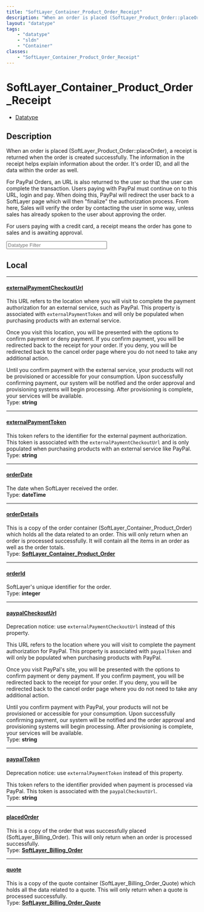 ```yaml
---
title: "SoftLayer_Container_Product_Order_Receipt"
description: "When an order is placed (SoftLayer_Product_Order::placeOrder), a receipt is returned when the order is created successfu... "
layout: "datatype"
tags:
    - "datatype"
    - "sldn"
    - "Container"
classes:
    - "SoftLayer_Container_Product_Order_Receipt"
---
```


# SoftLayer_Container_Product_Order_Receipt
<div id='service-datatype'>
    <ul id='sldn-reference-tabs'>
        <li id='datatype'> <a href='/reference/datatypes/SoftLayer_Container_Product_Order_Receipt' >Datatype</a></li>
    </ul>
</div>

## Description 


When an order is placed (SoftLayer_Product_Order::placeOrder), a receipt is returned when the order is created successfully. The information in the receipt helps explain information about the order. It's order ID, and all the data within the order as well. 

For PayPal Orders, an URL is also returned to the user so that the user can complete the transaction. Users paying with PayPal must continue on to this URL, login and pay. When doing this, PayPal will redirect the user back to a SoftLayer page which will then "finalize" the authorization process. From here, Sales will verify the order by contacting the user in some way, unless sales has already spoken to the user about approving the order. 

For users paying with a credit card, a receipt means the order has gone to sales and is awaiting approval. 





<!-- Filer BEGIN -->
<div class="view-filters">
        <div class="clearfix">
            <div class="search-input-box">
                <input placeholder="Datatype Filter" onkeyup="titleSearch(inputId='prop-input', divId='properties', elementClass='prop-row')" 
                    type="text" id="prop-input" value="" size="30" maxlength="128" class="form-text">
            </div>
        </div>
</div>
<!-- Filer END -->

<div id="properties" class="content">
<div id="localProperties" class="prop-content" >

## Local
<div class="prop-row">

-----
[externalPaymentCheckoutUrl]: #externalpaymentcheckouturl
#### [externalPaymentCheckoutUrl]
This URL refers to the location where you will visit to complete the payment authorization for an external service, such as PayPal. This property is associated with <code>externalPaymentToken</code> and will only be populated when purchasing products with an external service. 

Once you visit this location, you will be presented with the options to confirm payment or deny payment. If you confirm payment, you will be redirected back to the receipt for your order. If you deny, you will be redirected back to the cancel order page where you do not need to take any additional action. 

Until you confirm payment with the external service, your products will not be provisioned or accessible for your consumption. Upon successfully confirming payment, our system will be notified and the order approval and provisioning systems will begin processing. After provisioning is complete, your services will be available.   
<span class="type-label">Type: </span>**string**  



</div>
<div class="prop-row">

-----
[externalPaymentToken]: #externalpaymenttoken
#### [externalPaymentToken]
This token refers to the identifier for the external payment authorization. This token is associated with the <code>externalPaymentCheckoutUrl</code> and is only populated when purchasing products with an external service like PayPal.   
<span class="type-label">Type: </span>**string**  



</div>
<div class="prop-row">

-----
[orderDate]: #orderdate
#### [orderDate]
The date when SoftLayer received the order.  
<span class="type-label">Type: </span>**dateTime**  



</div>
<div class="prop-row">

-----
[orderDetails]: #orderdetails
#### [orderDetails]
This is a copy of the order container (SoftLayer_Container_Product_Order) which holds all the data related to an order. This will only return when an order is processed successfully. It will contain all the items in an order as well as the order totals.   
<span class="type-label">Type: </span>**<a href='/reference/datatypes/SoftLayer_Container_Product_Order'>SoftLayer_Container_Product_Order </a>**  



</div>
<div class="prop-row">

-----
[orderId]: #orderid
#### [orderId]
SoftLayer's unique identifier for the order.  
<span class="type-label">Type: </span>**integer**  



</div>
<div class="prop-row">

-----
[paypalCheckoutUrl]: #paypalcheckouturl
#### [paypalCheckoutUrl]
Deprecation notice: use <code>externalPaymentCheckoutUrl</code> instead of this property. 

This URL refers to the location where you will visit to complete the payment authorization for PayPal. This property is associated with <code>paypalToken</code> and will only be populated when purchasing products with PayPal. 

Once you visit PayPal's site, you will be presented with the options to confirm payment or deny payment. If you confirm payment, you will be redirected back to the receipt for your order. If you deny, you will be redirected back to the cancel order page where you do not need to take any additional action. 

Until you confirm payment with PayPal, your products will not be provisioned or accessible for your consumption. Upon successfully confirming payment, our system will be notified and the order approval and provisioning systems will begin processing. After provisioning is complete, your services will be available.   
<span class="type-label">Type: </span>**string**  



</div>
<div class="prop-row">

-----
[paypalToken]: #paypaltoken
#### [paypalToken]
Deprecation notice: use <code>externalPaymentToken</code> instead of this property. 

This token refers to the identifier provided when payment is processed via PayPal. This token is associated with the <code>paypalCheckoutUrl</code>.   
<span class="type-label">Type: </span>**string**  



</div>
<div class="prop-row">

-----
[placedOrder]: #placedorder
#### [placedOrder]
This is a copy of the order that was successfully placed (SoftLayer_Billing_Order). This will only return when an order is processed successfully.   
<span class="type-label">Type: </span>**<a href='/reference/datatypes/SoftLayer_Billing_Order'>SoftLayer_Billing_Order </a>**  



</div>
<div class="prop-row">

-----
[quote]: #quote
#### [quote]
This is a copy of the quote container (SoftLayer_Billing_Order_Quote) which holds all the data related to a quote. This will only return when a quote is processed successfully.   
<span class="type-label">Type: </span>**<a href='/reference/datatypes/SoftLayer_Billing_Order_Quote'>SoftLayer_Billing_Order_Quote </a>**  



</div>
</div>
<!-- LOCAL PROPERTY END -->

</div>


